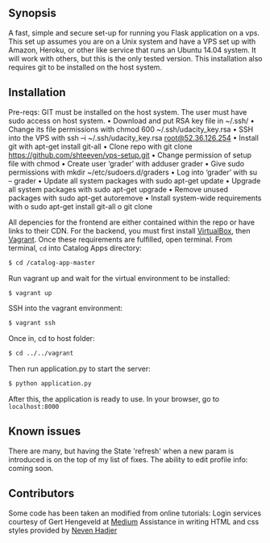 ## Synopsis

A fast, simple and secure set-up for running you Flask application on a vps. This set up assumes you are on a Unix system and have a VPS set up with Amazon, Heroku, or other like service that runs an Ubuntu 14.04 system. It will work with others, but this is the only tested version. This installation also requires git to be installed on the host system.

## Installation

Pre-reqs:
GIT must be installed on the host system. The user must have sudo access on host system.
•	Download and put RSA key file in ~/.ssh/
•	Change its file permissions with chmod 600 ~/.ssh/udacity_key.rsa
•	SSH into the VPS with ssh –i ~/.ssh/udacity_key.rsa root@52.36.126.254
•	Install git with apt-get install git-all
•	Clone repo with git clone https://github.com/shteeven/vps-setup.git
•	Change permission of setup file with chmod
•	Create user ‘grader’ with adduser grader
•	Give sudo permissions with mkdir ~/etc/sudoers.d/graders
•	Log into ‘grader’ with su – grader
•	Update all system packages with sudo apt-get update
•	Upgrade all system packages with sudo apt-get upgrade
•	Remove unused packages with sudo apt-get autoremove
•	Install system-wide requirements with
o	sudo apt-get install git-all
o	git clone


All depencies for the frontend are either contained within the repo or have links to their CDN. For the backend, you must first install [VirtualBox](https://www.virtualbox.org/), then [Vagrant](https://www.vagrantup.com/). Once these requirements are fulfilled, open terminal. From terminal, `cd` into Catalog Apps directory:
```sh
$ cd /catalog-app-master
```
Run vagrant up and wait for the virtual environment to be installed:
```sh
$ vagrant up
```
SSH into the vagrant environment:
```sh
$ vagrant ssh
```
Once in, cd to host folder:
```sh
$ cd ../../vagrant
```
Then run application.py to start the server:
```sh
$ python application.py
```
After this, the application is ready to use. In your browser, go to `localhost:8000`

## Known issues

There are many, but having the State 'refresh' when a new param is introduced is on the top of my list of fixes. The ability to edit profile info: coming soon.

## Contributors

Some code has been taken an modified from online tutorials:
Login services courtesy of Gert Hengeveld at [Medium](https://medium.com/opinionated-angularjs/techniques-for-authentication-in-angularjs-applications-7bbf0346acec)
Assistance in writing HTML and css styles provided by [Neven Hadjer](https://github.com/nevenhajder)